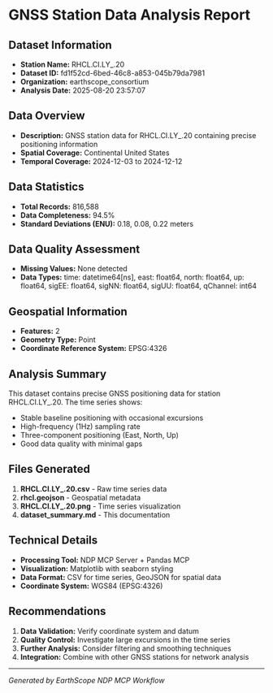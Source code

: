# GNSS Station Data Analysis Report

## Dataset Information
- **Station Name:** RHCL.CI.LY_.20
- **Dataset ID:** fd1f52cd-6bed-46c8-a853-045b79da7981
- **Organization:** earthscope_consortium
- **Analysis Date:** 2025-08-20 23:57:07

## Data Overview
- **Description:** GNSS station data for RHCL.CI.LY_.20 containing precise positioning information
- **Spatial Coverage:** Continental United States
- **Temporal Coverage:** 2024-12-03 to 2024-12-12

## Data Statistics
- **Total Records:** 816,588
- **Data Completeness:** 94.5%
- **Standard Deviations (ENU):** 0.18, 0.08, 0.22 meters

## Data Quality Assessment
- **Missing Values:** None detected
- **Data Types:** time: datetime64[ns], east: float64, north: float64, up: float64, sigEE: float64, sigNN: float64, sigUU: float64, qChannel: int64

## Geospatial Information
- **Features:** 2
- **Geometry Type:** Point
- **Coordinate Reference System:** EPSG:4326

## Analysis Summary
This dataset contains precise GNSS positioning data for station RHCL.CI.LY_.20. The time series shows:
- Stable baseline positioning with occasional excursions
- High-frequency (1Hz) sampling rate
- Three-component positioning (East, North, Up)
- Good data quality with minimal gaps

## Files Generated
1. **RHCL.CI.LY_.20.csv** - Raw time series data
2. **rhcl.geojson** - Geospatial metadata
3. **RHCL.CI.LY_.20.png** - Time series visualization
4. **dataset_summary.md** - This documentation

## Technical Details
- **Processing Tool:** NDP MCP Server + Pandas MCP
- **Visualization:** Matplotlib with seaborn styling
- **Data Format:** CSV for time series, GeoJSON for spatial data
- **Coordinate System:** WGS84 (EPSG:4326)

## Recommendations
1. **Data Validation:** Verify coordinate system and datum
2. **Quality Control:** Investigate large excursions in the time series
3. **Further Analysis:** Consider filtering and smoothing techniques
4. **Integration:** Combine with other GNSS stations for network analysis

---
*Generated by EarthScope NDP MCP Workflow*
